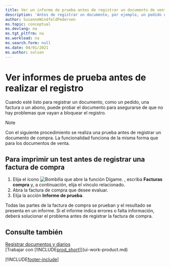 ```yaml
---
title: Ver un informe de prueba antes de registrar un documento de venta o de compra
description: 'Antes de registrar un documento, por ejemplo, un pedido o un abono, puede probarlo y revisarlo para comprobar si hay errores que puedan bloquear el registro.'
author: SusanneWindfeldPedersen
ms.topic: conceptual
ms.devlang: na
ms.tgt_pltfrm: na
ms.workload: na
ms.search.form: null
ms.date: 04/01/2021
ms.author: solsen
---
```

# <a name="view-test-reports-before-posting"></a><a name="view-test-reports-before-posting"></a><a name="view-test-reports-before-posting"></a>Ver informes de prueba antes de realizar el registro
Cuando esté listo para registrar un documento, como un pedido, una factura o un abono, puede probar el documento para asegurarse de que no hay problemas que vayan a bloquear el registro.

> [!NOTE]  
>   Con el siguiente procedimiento se realiza una prueba antes de registrar un documento de compra. La funcionalidad funciona de la misma forma que para los documentos de venta.

## <a name="to-print-a-test-report-before-posting-a-purchase-invoice"></a><a name="to-print-a-test-report-before-posting-a-purchase-invoice"></a><a name="to-print-a-test-report-before-posting-a-purchase-invoice"></a>Para imprimir un test antes de registrar una factura de compra
1. Elija el icono ![Bombilla que abre la función Dígame.](media/ui-search/search_small.png "Dígame qué desea hacer") , escriba **Facturas compra** y, a continuación, elija el vínculo relacionado.
2. Abra la factura de compra que desee evaluar.
3. Elija la acción **Informe de prueba**.  

Todas las partes de la factura de compra se prueban y el resultado se presenta en un informe. Si el informe indica errores o falta información, deberá solucionar el problema antes de registrar la factura de compra.

## <a name="see-also"></a><a name="see-also"></a><a name="see-also"></a>Consulte también
[Registrar documentos y diarios](ui-post-documents-journals.md)  
[Trabajar con [!INCLUDE[prod_short](includes/prod_short.md)]](ui-work-product.md)


[!INCLUDE[footer-include](includes/footer-banner.md)]
